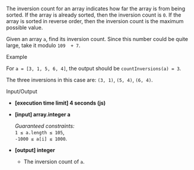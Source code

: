 
The inversion count for an array indicates how far the array is from being sorted. If the array is already sorted, then the inversion count is  `0`. If the array is sorted in reverse order, then the inversion count is the maximum possible value.

Given an array  `a`, find its  inversion  count. Since this number could be quite large, take it modulo  `109  + 7`.

Example

For  `a = [3, 1, 5, 6, 4]`, the output should be  `countInversions(a) = 3`.

The three inversions in this case are:  `(3, 1)`,  `(5, 4)`,  `(6, 4)`.

Input/Output

-   **[execution time limit] 4 seconds (js)**
    
-   **[input] array.integer a**
    
    _Guaranteed constraints:_  
    `1 ≤ a.length ≤ 105`,  
    `-1000 ≤ a[i] ≤ 1000`.
    
-   **[output] integer**
    
    -   The inversion count of  `a`.